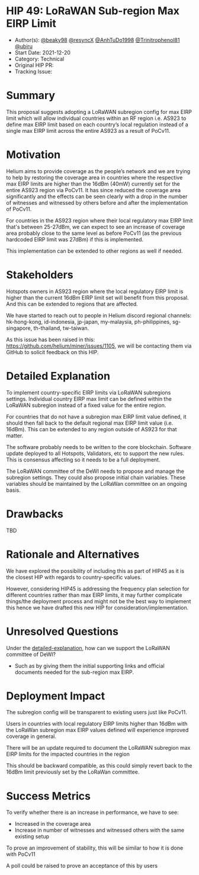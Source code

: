 # HIP 49: LoRaWAN Sub-region Max EIRP Limit

- Author(s): [@beaky98](https://github.com/beaky98) [@resyncX](https://github.com/resyncX) [@AnhTuDo1998](https://github.com/AnhTuDo1998) [@Trinitrophenol81](https://github.com/Trinitrophenol81) [@ubiru](https://github.com/ubiru)
- Start Date: 2021-12-20
- Category: Technical
- Original HIP PR: <!-- leave this empty; maintainer will fill in ID of this pull request -->
- Tracking Issue: <!-- leave this empty; maintainer will create a discussion issue -->

# Summary
[summary]: #summary

This proposal suggests adopting a LoRaWAN subregion config for max EIRP limit which will allow individual countries within an RF region i.e. AS923 to define max EIRP limit based on each country’s local regulation instead of a single max EIRP limit across the entire AS923 as a result of PoCv11.

# Motivation
[motivation]: #motivation

Helium aims to provide coverage as the people’s network and we are trying to help by restoring the coverage area in countries where the respective max EIRP limits are higher than the 16dBm (40mW) currently set for the entire AS923 region via PoCv11. It has since reduced the coverage area significantly and the effects can be seen clearly with a drop in the number of witnesses and witnessed by others before and after the implementation of PoCv11.

For countries in the AS923 region where their local regulatory max EIRP limit that's between 25-27dBm, we can expect to see an increase of coverage area probably close to the same level as before PoCv11 (as the previous hardcoded EIRP limit was 27dBm) if this is implemented.

This implementation can be extended to other regions as well if needed.

# Stakeholders
[stakeholders]: #stakeholders

Hotspots owners in AS923 region where the local regulatory EIRP limit is higher than the current 16dBm EIRP limit set will benefit from this proposal. And this can be extended to regions that are affected.

We have started to reach out to people in Helium discord regional channels: hk-hong-kong, id-indonesia, jp-japan, my-malaysia, ph-philippines, sg-singapore, th-thailand, tw-taiwan. 

As this issue has been raised in this: https://github.com/helium/miner/issues/1105, we will be contacting them via GitHub to solicit feedback on this HIP.

# Detailed Explanation
[detailed-explanation]: #detailed-explanation

To implement country-specific EIRP limits via LoRaWAN subregions settings. Individual country EIRP max limit can be defined within the LoRaWAN subregion instead of a fixed value for the entire region.

For countries that do not have a subregion max EIRP limit value defined, it should then fall back to the default regional max EIRP limit value (i.e. 16dBm).
This can be extended to any region outside of AS923 for that matter.

The software probably needs to be written to the core blockchain. Software update deployed to all Hotspots, Validators, etc to support the new rules. This is consensus affecting so it needs to be a full deployment.

The LoRaWAN committee of the DeWI needs to propose and manage the subregion settings. They could also propose initial chain variables. These variables should be maintained by the LoRaWan committee on an ongoing basis.

# Drawbacks
[drawbacks]: #drawbacks

TBD

# Rationale and Alternatives
[alternatives]: #rationale-and-alternatives

We have explored the possibility of including this as part of HIP45 as it is the closest HIP with regards to country-specific values.

However, considering HIP45 is addressing the frequency plan selection for different countries rather than max EIRP limits, it may further complicate things/the deployment process and might not be the best way to implement this hence we have drafted this new HIP for consideration/implementation.

# Unresolved Questions
[unresolved]: #unresolved-questions

Under the [detailed-explanation], how can we support the LoRaWAN committee of DeWI? 
- Such as by giving them the initial supporting links and official documents needed for the sub-region max EIRP.

# Deployment Impact
[deployment-impact]: #deployment-impact

The subregion config will be transparent to existing users just like PoCv11.

Users in countries with local regulatory EIRP limits higher than 16dBm with the LoRaWan subregion max EIRP values defined will experience improved coverage in general.

There will be an update required to document the LoRaWAN subregion max EIRP limits for the impacted countries in the region

This should be backward compatible, as this could simply revert back to the 16dBm limit previously set by the LoRaWan committee.

# Success Metrics
[success-metrics]: #success-metrics

To verify whether there is an increase in performance, we have to see:
- Increased in the coverage area
- Increase in number of witnesses and witnessed others with the same existing setup

To prove an improvement of stability, this will be similar to how it is done with PoCv11

A poll could be raised to prove an acceptance of this by users

